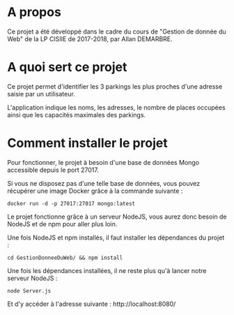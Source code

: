 # A propos

Ce projet a été développé dans le cadre du cours de "Gestion de donnée du Web" de la LP CISIIE de 2017-2018, par Allan DEMARBRE.
 
# A quoi sert ce projet

Ce projet permet d'identifier les 3 parkings les plus proches d'une adresse saisie par un utilisateur. 

L'application indique les noms, les adresses, le nombre de places occupées ainsi que les capacités maximales des parkings.  

# Comment installer le projet

Pour fonctionner, le projet à besoin d'une base de données Mongo accessible depuis le port 27017.

Si vous ne disposez pas d'une telle base de données, vous pouvez récupérer une image Docker grâce à la commande suivante :

```
docker run -d -p 27017:27017 mongo:latest
```

Le projet fonctionne grâce à un serveur NodeJS, vous aurez donc besoin de NodeJS et de npm pour aller plus loin.

Une fois NodeJS et npm installés, il faut installer les dépendances du projet :

```
cd GestionDonneeDuWeb/ && npm install
```

Une fois les dépendances installées, il ne reste plus qu'à lancer notre serveur NodeJS :

```
node Server.js
```

Et d'y accéder à l'adresse suivante :  http://localhost:8080/

